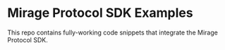 # Mirage Protocol SDK Examples

This repo contains fully-working code snippets that integrate the Mirage Protocol SDK.